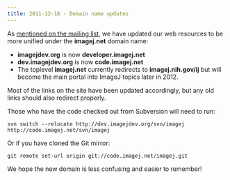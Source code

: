 ```yaml
---
title: 2011-12-16 - Domain name updates
---
```


As [mentioned on the mailing list](/pipermail/imagej-devel/2011-November/000544.html), we have updated our web resources to be more unified under the **imagej.net** domain name:

-   **imagejdev.org** is now **developer.imagej.net**
-   **dev.imagejdev.org** is now **code.imagej.net**
-   The toplevel **imagej.net** currently redirects to **imagej.nih.gov/ij** but will become the main portal into ImageJ topics later in 2012.

Most of the links on the site have been updated accordingly, but any old links should also redirect properly.

Those who have the code checked out from Subversion will need to run:

```shell
svn switch --relocate http://dev.imagejdev.org/svn/imagej http://code.imagej.net/svn/imagej
```
Or if you have cloned the Git mirror:

```shell
git remote set-url origin git://code.imagej.net/imagej.git
```
We hope the new domain is less confusing and easier to remember!

 
